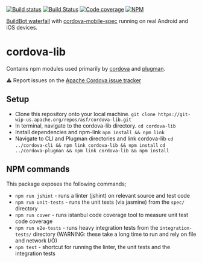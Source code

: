 <!--
#
# Licensed to the Apache Software Foundation (ASF) under one
# or more contributor license agreements.  See the NOTICE file
# distributed with this work for additional information
# regarding copyright ownership.  The ASF licenses this file
# to you under the Apache License, Version 2.0 (the
# "License"); you may not use this file except in compliance
# with the License.  You may obtain a copy of the License at
#
# http://www.apache.org/licenses/LICENSE-2.0
#
# Unless required by applicable law or agreed to in writing,
# software distributed under the License is distributed on an
# "AS IS" BASIS, WITHOUT WARRANTIES OR CONDITIONS OF ANY
#  KIND, either express or implied.  See the License for the
# specific language governing permissions and limitations
# under the License.
#
-->

[![Build status](https://ci.appveyor.com/api/projects/status/hovrl5rwj03co6oa/branch/master?svg=true)](https://ci.appveyor.com/project/ApacheSoftwareFoundation/cordova-lib/branch/master)
[![Build Status](https://travis-ci.org/apache/cordova-lib.svg?branch=master)](https://travis-ci.org/apache/cordova-lib)
[![Code coverage](https://codecov.io/github/apache/cordova-lib/coverage.svg?branch=master)](https://codecov.io/github/apache/cordova-lib?branch=master)
[![NPM](https://nodei.co/npm/cordova.png)](https://nodei.co/npm/cordova/)

[BuildBot waterfall](http://ci.cordova.io/) with [cordova-mobile-spec](https://github.com/apache/cordova-mobile-spec) running on real Android and iOS devices.


# cordova-lib
Contains npm modules used primarily by [cordova](https://github.com/apache/cordova-cli/) and [plugman](https://github.com/apache/cordova-plugman/).

:warning: Report issues on the [Apache Cordova issue tracker](https://issues.apache.org/jira/issues/?jql=project%20%3D%20CB%20AND%20status%20in%20%28Open%2C%20%22In%20Progress%22%2C%20Reopened%29%20AND%20resolution%20%3D%20Unresolved%20AND%20component%20%3D%20%22cordova-lib%22%20ORDER%20BY%20priority%20DESC%2C%20summary%20ASC%2C%20updatedDate%20DESC)

## Setup
* Clone this repository onto your local machine.
    `git clone https://git-wip-us.apache.org/repos/asf/cordova-lib.git`
* In terminal, navigate to the cordova-lib directory.
    `cd cordova-lib`
* Install dependencies and npm-link
    `npm install && npm link`
* Navigate to CLI and Plugman directories and link cordova-lib
    `cd ../cordova-cli && npm link cordova-lib && npm install`
    `cd ../cordova-plugman && npm link cordova-lib && npm install`

## NPM commands

This package exposes the following commands;

* `npm run jshint` - runs a linter (jshint) on relevant source and test code
* `npm run unit-tests` - runs the unit tests (via jasmine) from the `spec/` directory
* `npm run cover` - runs istanbul code coverage tool to measure unit test code coverage
* `npm run e2e-tests` - runs heavy integration tests from the `integration-tests/` directory (WARNING: these take a long time to run and rely on file and network I/O)
* `npm test` - shortcut for running the linter, the unit tests and the integration tests

